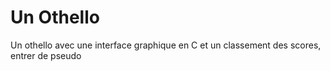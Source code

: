 # Un Othello
Un othello avec une interface graphique en C et un classement des scores, entrer de pseudo 
